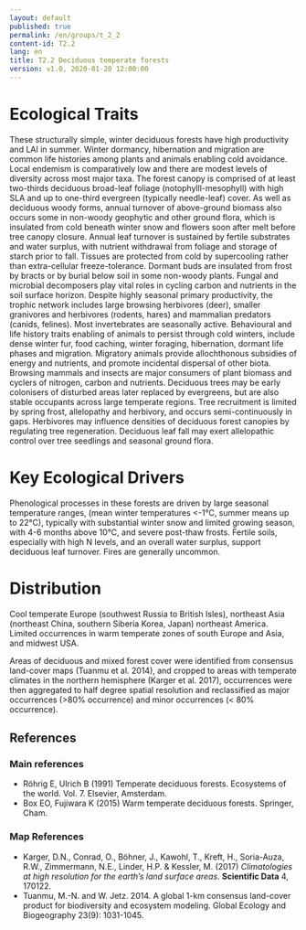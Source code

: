 ```yaml
---
layout: default
published: true
permalink: /en/groups/t_2_2
content-id: T2.2
lang: en
title: T2.2 Deciduous temperate forests
version: v1.0, 2020-01-20 12:00:00
---
```

# Ecological Traits
 

 These structurally simple, winter deciduous forests have high productivity and LAI in summer. Winter dormancy, hibernation and migration are common life histories among plants and animals enabling cold avoidance. Local endemism is comparatively low and there are modest levels of diversity across most major taxa. The forest canopy is comprised of at least two-thirds deciduous broad-leaf foliage (notophylll-mesophyll) with high SLA and up to one-third evergreen (typically needle-leaf) cover. As well as deciduous woody forms, annual turnover of above-ground biomass also occurs some in non-woody geophytic and other ground flora, which is insulated from cold beneath winter snow and flowers soon after melt before tree canopy closure. Annual leaf turnover is sustained by fertile substrates and water surplus, with nutrient withdrawal from foliage and storage of starch prior to fall. Tissues are protected from cold by supercooling rather than extra-cellular freeze-tolerance. Dormant buds are insulated from frost by bracts or by burial below soil in some non-woody plants. Fungal and microbial decomposers play vital roles in cycling carbon and nutrients in the soil surface horizon. Despite highly seasonal primary productivity, the trophic network includes large browsing herbivores (deer), smaller granivores and herbivores (rodents, hares) and mammalian predators (canids, felines). Most invertebrates are seasonally active. Behavioural and life history traits enabling of animals to persist through cold winters, include dense winter fur, food caching, winter foraging, hibernation, dormant life phases and migration. Migratory animals provide allochthonous subsidies of energy and nutrients, and promote incidental dispersal of other biota. Browsing mammals and insects are major consumers of plant biomass and cyclers of nitrogen, carbon and nutrients. Deciduous trees may be early colonisers of disturbed areas later replaced by evergreens, but are also stable occupants across large temperate regions. Tree recruitment is limited by spring frost, allelopathy and herbivory, and occurs semi-continuously in gaps. Herbivores may influence densities of deciduous forest canopies by regulating tree regeneration. Deciduous leaf fall may exert allelopathic control over tree seedlings and seasonal ground flora.

 
# Key Ecological Drivers
 

 Phenological processes in these forests are driven by large seasonal temperature ranges, (mean winter temperatures <-1°C, summer means  up to 22°C), typically with substantial winter snow and limited growing season, with 4-6 months above 10°C, and severe post-thaw frosts. Fertile soils, especially with high N levels, and an overall water surplus, support deciduous leaf turnover. Fires are generally uncommon.

 
# Distribution
 

Cool temperate Europe (southwest Russia to British Isles), northeast Asia (northeast China, southern Siberia Korea, Japan) northeast America. Limited occurrences in warm temperate zones of south Europe and Asia, and midwest USA.


Areas of deciduous and mixed forest cover were identified from consensus land-cover maps (Tuanmu et al. 2014), and cropped to areas with temperate climates in the northern hemisphere (Karger et al. 2017), occurrences were then aggregated to half degree spatial resolution and reclassified as major occurrences (>80% occurrence) and minor occurrences (< 80% occurrence).

## References
### Main references
* Röhrig E, Ulrich B (1991) Temperate deciduous forests. Ecosystems of the world. Vol. 7. Elsevier, Amsterdam. 
* Box EO, Fujiwara K (2015) Warm temperate deciduous forests. Springer, Cham.
### Map References
* Karger, D.N., Conrad, O., Böhner, J., Kawohl, T., Kreft, H., Soria-Auza, R.W., Zimmermann, N.E., Linder, H.P. & Kessler, M. (2017) *Climatologies at high resolution for the earth’s land surface areas*. **Scientific Data** 4, 170122.
* Tuanmu, M.-N. and W. Jetz. 2014. A global 1-km consensus land-cover product for biodiversity and ecosystem modeling. Global Ecology and Biogeography 23(9): 1031-1045.
